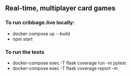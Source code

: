 ## Real-time, multiplayer card games

### To run cribbage.live locally:
* docker-compose up --build
* npm start

### To run the tests
* docker-compose exec -T flask coverage run -m  pytest
* docker-compose exec -T flask coverage report -m
